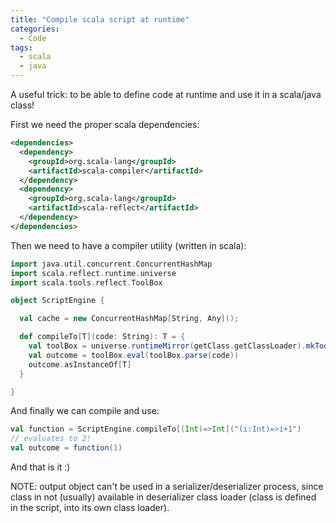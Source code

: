 ```yaml
---
title: "Compile scala script at runtime"
categories:
  - Code
tags:
  - scala
  - java
---
```


A useful trick: to be able to define code at runtime and use it in a scala/java class!

First we need the proper scala dependencies: 

```xml
<dependencies>
  <dependency>
    <groupId>org.scala-lang</groupId>
    <artifactId>scala-compiler</artifactId>
  </dependency>
  <dependency>
    <groupId>org.scala-lang</groupId>
    <artifactId>scala-reflect</artifactId>
  </dependency>
</dependencies>
```

Then we need to have a compiler utility (written in scala):

```scala
import java.util.concurrent.ConcurrentHashMap
import scala.reflect.runtime.universe
import scala.tools.reflect.ToolBox

object ScriptEngine {

  val cache = new ConcurrentHashMap[String, Any]();

  def compileTo[T](code: String): T = {
    val toolBox = universe.runtimeMirror(getClass.getClassLoader).mkToolBox()
    val outcome = toolBox.eval(toolBox.parse(code))
    outcome.asInstanceOf[T]
  }

}
```

And finally we can compile and use:

```scala
val function = ScriptEngine.compileTo[(Int)=>Int]("(i:Int)=>i+1")
// evaluates to 2!
val outcome = function(1)
```

And that is it :)

NOTE: output object can't be used in a serializer/deserializer process, since class in not (usually) available in deserializer class loader (class is defined in the script, into its own class loader).

